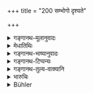 +++
title = "200 सम्भोगो दृश्यते"

+++

<details><summary>गङ्गानथ-मूलानुवादः</summary>

Where possession is evident, but no sort of title is perceptible, there title, and not possession, shall be the proof; such is the settled rule.—(200)
</details>

<details><summary>मेधातिथिः</summary>

यस्मिन् वस्तुनि गोवस्तुहिरण्यक्षेत्रादाव् अन्यस्य **भोगो** दृश्यते अन्यस्य च रिक्थप्रतिग्रहादिर् **आगमः** स्वाम्यापादकस् **तत्रागमो** बलवान् **न भोगः** । भोग एव **संभोगः** । **कारणं** स्वाम्ये । **तत्रेति स्थितिः** । एवम् अनादिव्यवस्था न भोगमात्रेण स्वत्वम् । यादृशेन च स्वत्वं तत् पुरस्ताद् व्याख्यातम् । "यत् किंचिद् दशवर्षाणि" (म्ध् ८.१४७) इति वानेन विरोधस् तत्रैव परिहृतः ॥ ८.२०० ॥



## ०३
</details>

<details><summary>गङ्गानथ-भाष्यानुवादः</summary>

In a case where, in connection with such things as cattle, gold, lands and so forth, one man is found to have ‘possession,’—while the ‘title,’ arising from inheritance, gift and other sources, indicates the ownership of another man,—it is ‘title’ that is to be regarded as more authoritative; and mere possession is no proof of ownership.

‘*Such is the settled rate*’;—the eternal rule is that mere possession does not create ownership; what sort of possession does create ownership has been explained before, under verse 147; and the seeming incompatibility of the present verse with that has also been explained under that same verse.—(200)
</details>

<details><summary>गङ्गानथ-टिप्पन्यः</summary>

This verse is quoted in *Aparārka* (p. 635), which says that what is
meant is that what proof of ownership is, not mere possession, but
possession accompanied by ‘title’—*i.e*., something that indicates
actual ownership.
</details>

<details><summary>गङ्गानथ-तुल्य-वाक्यानि</summary>

*Yājñavalkya* (2.171).—‘By title and by possession shall the rightful
owner establish his claim to a lost property; if he fails to establish
his claim, he shall be fined; he should be made to pay a fine the fifth
part of the value of the article concerned.’
</details>

<details><summary>भारुचिः</summary>

एवं चागमाद् अशुद्धद्रव्यस्य दशवर्षभोगेनापि न स्वामित्वम् । यतश् चैतद् एवम् अतः — ॥ ८.१९९ ॥
</details>

<details><summary>Bühler</summary>

200	Where possession is evident, but no title is perceived, there the title (shall be) a proof (of ownership), not possession; such is the settled rule.
</details>
